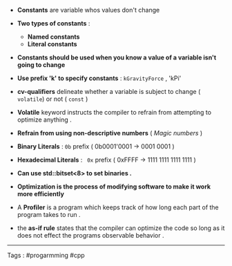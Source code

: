 - **Constants** are variable whos values don't change

- **Two types of constants** :
	- **Named constants**
	- **Literal constants** 

- **Constants should be used when you know a value of a variable isn't going to change** 

- **Use prefix 'k' to specify constants**  : `kGravityForce` , 'kPi' 

- **cv-qualifiers** delineate whether a variable is subject to change ( `volatile`) or not ( `const` )

- **Volatile** keyword instructs the compiler to refrain from attempting to optimize anything . 

- **Refrain from using non-descriptive numbers** ( *Magic numbers* )

- **Binary Literals** :  `0b` prefix ( 0b0001'0001 ->  0001 0001 ) 

- **Hexadecimal Literals** : ` 0x` prefix ( 0xFFFF -> 1111 1111 1111 1111 ) 

- **Can use std::bitset<8> to set binaries .**

- **Optimization is the process of modifying software to make it work more efficiently** 

- A **Profiler** is a program which keeps track of how long each part of the program takes to run .

- the **as-if rule** states that the compiler can optimize the code so long as it does not effect the programs observable behavior . 

___
Tags : #progarmming #cpp 